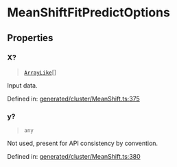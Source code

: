 # MeanShiftFitPredictOptions

## Properties

### X?

> [`ArrayLike`](../types/ArrayLike.md)[]

Input data.

Defined in:  [generated/cluster/MeanShift.ts:375](https://github.com/transitive-bullshit/scikit-learn-ts/blob/122b3c0/packages/sklearn/src/generated/cluster/MeanShift.ts#L375)

### y?

> `any`

Not used, present for API consistency by convention.

Defined in:  [generated/cluster/MeanShift.ts:380](https://github.com/transitive-bullshit/scikit-learn-ts/blob/122b3c0/packages/sklearn/src/generated/cluster/MeanShift.ts#L380)
